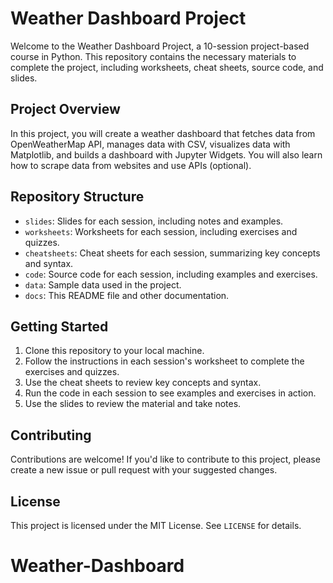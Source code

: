 # Weather Dashboard Project

Welcome to the Weather Dashboard Project, a 10-session project-based course in Python. This repository contains the necessary materials to complete the project, including worksheets, cheat sheets, source code, and slides.

## Project Overview

In this project, you will create a weather dashboard that fetches data from OpenWeatherMap API, manages data with CSV, visualizes data with Matplotlib, and builds a dashboard with Jupyter Widgets. You will also learn how to scrape data from websites and use APIs (optional).

## Repository Structure

* `slides`: Slides for each session, including notes and examples.
* `worksheets`: Worksheets for each session, including exercises and quizzes.
* `cheatsheets`: Cheat sheets for each session, summarizing key concepts and syntax.
* `code`: Source code for each session, including examples and exercises.
* `data`: Sample data used in the project.
* `docs`: This README file and other documentation.

## Getting Started

1. Clone this repository to your local machine.
2. Follow the instructions in each session's worksheet to complete the exercises and quizzes.
3. Use the cheat sheets to review key concepts and syntax.
4. Run the code in each session to see examples and exercises in action.
5. Use the slides to review the material and take notes.

## Contributing

Contributions are welcome! If you'd like to contribute to this project, please create a new issue or pull request with your suggested changes.

## License

This project is licensed under the MIT License. See `LICENSE` for details.
# Weather-Dashboard
